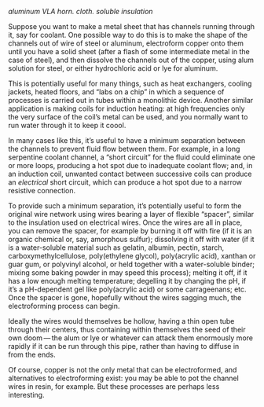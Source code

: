 *aluminum VLA horn. cloth. soluble insulation*

Suppose you want to make a metal sheet that has channels running
through it, say for coolant.  One possible way to do this is to make
the shape of the channels out of wire of steel or aluminum,
electroform copper onto them until you have a solid sheet (after a
flash of some intermediate metal in the case of steel), and then
dissolve the channels out of the copper, using alum solution for
steel, or either hydrochloric acid or lye for aluminum.

This is potentially useful for many things, such as heat exchangers,
cooling jackets, heated floors, and “labs on a chip” in which a
sequence of processes is carried out in tubes within a monolithic
device.  Another similar application is making coils for induction
heating: at high frequencies only the very surface of the coil’s metal
can be used, and you normally want to run water through it to keep it
coool.

In many cases like this, it’s useful to have a minimum separation
between the channels to prevent fluid flow between them.  For example,
in a long serpentine coolant channel, a “short circuit” for the fluid
could eliminate one or more loops, producing a hot spot due to
inadequate coolant flow; and, in an induction coil, unwanted contact
between successive coils can produce an *electrical* short circuit,
which can produce a hot spot due to a narrow resistive connection.

To provide such a minimum separation, it’s potentially useful to form
the original wire network using wires bearing a layer of flexible
“spacer”, similar to the insulation used on electrical wires.  Once
the wires are all in place, you can remove the spacer, for example by
burning it off with fire (if it is an organic chemical or, say,
amorphous sulfur); dissolving it off with water (if it is a
water-soluble material such as gelatin, albumin, pectin, starch,
carboxymethylcellulose, poly(ethylene glycol), poly(acrylic acid),
xanthan or guar gum, or polyvinyl alcohol, or held together with a
water-soluble binder; mixing some baking powder in may speed this
process); melting it off, if it has a low enough melting temperature;
degelling it by changing the pH, if it’s a pH-dependent gel like
poly(acrylic acid) or some carrageenans; etc.  Once the spacer is
gone, hopefully without the wires sagging much, the electroforming
process can begin.

Ideally the wires would themselves be hollow, having a thin open tube
through their centers, thus containing within themselves the seed of
their own doom — the alum or lye or whatever can attack them
enormously more rapidly if it can be run through this pipe, rather
than having to diffuse in from the ends.

Of course, copper is not the only metal that can be electroformed, and
alternatives to electroforming exist: you may be able to pot the
channel wires in resin, for example.  But these processes are perhaps
less interesting.
